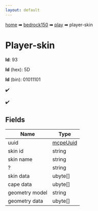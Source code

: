 ```yaml
---
layout: default
---
```


[home](/) ➡ [bedrock150](/protocol/bedrock150) ➡ [play](/protocol/bedrock150/play) ➡ player-skin

# Player-skin

**Id**: 93

**Id** (hex): 5D

**Id** (bin): 01011101

✔️

✔️

## Fields

Name | Type
---|---
uuid | [mcpeUuid](/protocol/bedrock150/types/mcpe-uuid)
skin id | string
skin name | string
? | string
skin data | ubyte[]
cape data | ubyte[]
geometry model | string
geometry data | ubyte[]

